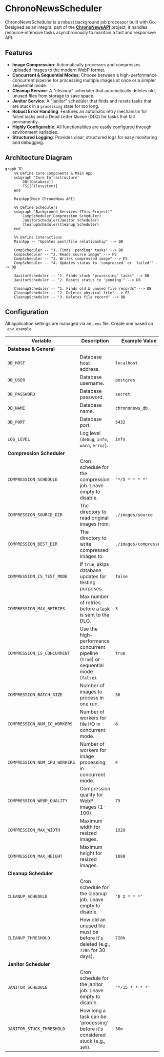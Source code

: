 # ChronoNewsScheduler



ChronoNewsScheduler is a robust background job processor built with Go. Designed as an integral part of the **[ChronoNewsAPI](https://github.com/ScrKiddie/ChronoNewsAPI)** project, it handles resource-intensive tasks asynchronously to maintain a fast and responsive API.

## Features

- **Image Compression**: Automatically processes and compresses uploaded images to the modern WebP format.
- **Concurrent & Sequential Modes**: Choose between a high-performance concurrent pipeline for processing multiple images at once or a simpler sequential mode.
- **Cleanup Service**: A "cleanup" scheduler that automatically deletes old, unused files from storage to save space.
- **Janitor Service**: A "janitor" scheduler that finds and resets tasks that are stuck in a `processing` state for too long.
- **Robust Error Handling**: Features an automatic retry mechanism for failed tasks and a Dead Letter Queue (DLQ) for tasks that fail permanently.
- **Highly Configurable**: All functionalities are easily configured through environment variables.
- **Structured Logging**: Provides clear, structured logs for easy monitoring and debugging.


## Architecture Diagram

```mermaid
graph TD
    %% Define Core Components & Main App
    subgraph "Core Infrastructure"
        DB[(Database)]
        FS[(Filesystem)]
    end
    
    MainApp[Main ChronoNews API]

    %% Define Schedulers
    subgraph "Background Services (This Project)"
        CompScheduler(Compression Scheduler)
        JanitorScheduler(Janitor Scheduler)
        CleanupScheduler(Cleanup Scheduler)
    end

    %% Define Interactions
    MainApp -- "Updates post/file relationship" --> DB

    CompScheduler -- "1. Finds 'pending' tasks" --> DB
    CompScheduler -- "2. Reads source image" --> FS
    CompScheduler -- "3. Writes compressed image" --> FS
    CompScheduler -- "4. Updates status to 'compressed' or 'failed'" --> DB

    JanitorScheduler -- "1. Finds stuck 'processing' tasks" --> DB
    JanitorScheduler -- "2. Resets status to 'pending'" --> DB

    CleanupScheduler -- "1. Finds old & unused file records" --> DB
    CleanupScheduler -- "2. Deletes physical file" --> FS
    CleanupScheduler -- "3. Deletes file record" --> DB
```
## Configuration

All application settings are managed via an `.env` file. Create one based on `.env.example`.

| Variable                      | Description                                                                          | Example Value              |
| ----------------------------- | ------------------------------------------------------------------------------------ | -------------------------- |
| **Database & General** |                                                                                      |                            |
| `DB_HOST`                     | Database host address.                                                               | `localhost`                |
| `DB_USER`                     | Database username.                                                                   | `postgres`                 |
| `DB_PASSWORD`                 | Database password.                                                                   | `secret`                   |
| `DB_NAME`                     | Database name.                                                                       | `chrononews_db`            |
| `DB_PORT`                     | Database port.                                                                       | `5432`                     |
| `LOG_LEVEL`                   | Log level (`debug`, `info`, `warn`, `error`).                                        | `info`                     |
| **Compression Scheduler** |                                                                                      |                            |
| `COMPRESSION_SCHEDULE`        | Cron schedule for the compression job. Leave empty to disable.                       | `'*/5 * * * *'`            |
| `COMPRESSION_SOURCE_DIR`      | The directory to read original images from.                                          | `./images/source`          |
| `COMPRESSION_DEST_DIR`        | The directory to write compressed images to.                                         | `./images/compressed`      |
| `COMPRESSION_IS_TEST_MODE`    | If `true`, skips database updates for testing purposes.                                | `false`                    |
| `COMPRESSION_MAX_RETRIES`     | Max number of retries before a task is sent to the DLQ.                                | `3`                        |
| `COMPRESSION_IS_CONCURRENT`   | Use the high-performance concurrent pipeline (`true`) or sequential mode (`false`).    | `true`                     |
| `COMPRESSION_BATCH_SIZE`      | Number of images to process in one run.                                              | `50`                       |
| `COMPRESSION_NUM_IO_WORKERS`  | Number of workers for file I/O in concurrent mode.                                   | `8`                        |
| `COMPRESSION_NUM_CPU_WORKERS` | Number of workers for image processing in concurrent mode.                           | `4`                        |
| `COMPRESSION_WEBP_QUALITY`    | Compression quality for WebP images (1-100).                                         | `75`                       |
| `COMPRESSION_MAX_WIDTH`       | Maximum width for resized images.                                                    | `1920`                     |
| `COMPRESSION_MAX_HEIGHT`      | Maximum height for resized images.                                                   | `1080`                     |
| **Cleanup Scheduler** |                                                                                      |                            |
| `CLEANUP_SCHEDULE`            | Cron schedule for the cleanup job. Leave empty to disable.                           | `'0 2 * * *'`              |
| `CLEANUP_THRESHOLD`           | How old an unused file must be before it's deleted (e.g., `720h` for 30 days).         | `720h`                     |
| **Janitor Scheduler** |                                                                                      |                            |
| `JANITOR_SCHEDULE`            | Cron schedule for the janitor job. Leave empty to disable.                           | `'*/15 * * * *'`           |
| `JANITOR_STUCK_THRESHOLD`     | How long a task can be 'processing' before it's considered stuck (e.g., `30m`).        | `30m`                      |
